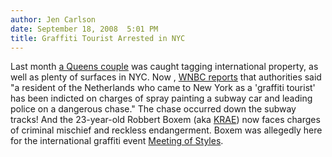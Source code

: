 ```yaml
---
author: Jen Carlson
date: September 18, 2008  5:01 PM
title: Graffiti Tourist Arrested in NYC
---
```


<p>Last month <a href="https://web.archive.org/web/20111117115830/http://gothamist.com/2008/08/21/tagging_couple_arrested.php">a Queens couple</a> was caught tagging international property, as well as plenty of surfaces in NYC. Now , <a href="https://web.archive.org/web/20111117115830/http://www.wnbc.com/news/17505440/detail.html?rss=ny&amp;psp=news">WNBC reports</a> that authorities said &quot;a resident of the Netherlands who came to New York as a &apos;graffiti tourist&apos; has been indicted on charges of spray painting a subway car and leading police on a dangerous chase.&quot; The chase occurred down the subway tracks! And the 23-year-old Robbert Boxem (aka <a href="https://web.archive.org/web/20111117115830/http://www.flickr.com/photos/5ek/2426920540/">KRAE</a>) now faces charges of criminal mischief and reckless endangerment. Boxem was allegedly here for the international graffiti event <a href="https://web.archive.org/web/20111117115830/http://wallstreetmeeting.de/?p=542">Meeting of Styles</a>.</p>